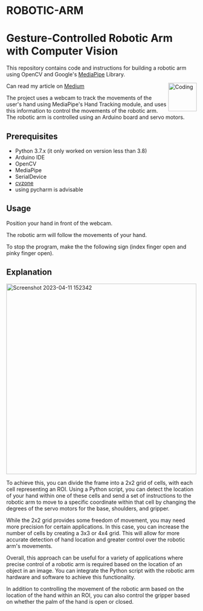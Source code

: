 # ROBOTIC-ARM
# Gesture-Controlled Robotic Arm with Computer Vision
This repository contains code and instructions for building a robotic arm using OpenCV and Google's [MediaPipe](https://github.com/google/mediapipe) Library.

Can read my article on [Medium](https://medium.com/@aa7865/gesture-controlled-robotic-arm-with-computer-vision-feb63d13056c)
<img align="right" alt="Coding" width="75"
src="https://user-images.githubusercontent.com/92617405/235196114-f17498e9-5ee0-4e18-82fe-abd120029762.gif">


The project uses a webcam to track the movements of the user's hand using MediaPipe's Hand Tracking module, and uses this information to control the movements of the robotic arm. The robotic arm is controlled using an Arduino board and servo motors.

## Prerequisites
* Python 3.7.x (it only worked on version less than 3.8)
* Arduino IDE
* OpenCV
* MediaPipe
* SerialDevice
* [cvzone](https://github.com/cvzone/cvzone)
* using pycharm is advisable

## Usage
Position your hand in front of the webcam.

The robotic arm will follow the movements of your hand.

To stop the program, make the the following sign (index finger open and pinky finger open).

## Explanation

<img width="503" alt="Screenshot 2023-04-11 152342" src="https://user-images.githubusercontent.com/92617405/231125223-7d162a43-233b-424c-8401-e9e70664cf9d.png">

To achieve this, you can divide the frame into a 2x2 grid of cells, with each cell representing an ROI. Using a Python script, you can detect the location of your hand within one of these cells and send a set of instructions to the robotic arm to move to a specific coordinate within that cell by changing the degrees of the servo motors for the base, shoulders, and gripper.

While the 2x2 grid provides some freedom of movement, you may need more precision for certain applications. In this case, you can increase the number of cells by creating a 3x3 or 4x4 grid. This will allow for more accurate detection of hand location and greater control over the robotic arm's movements.

Overall, this approach can be useful for a variety of applications where precise control of a robotic arm is required based on the location of an object in an image. You can integrate the Python script with the robotic arm hardware and software to achieve this functionality.

In addition to controlling the movement of the robotic arm based on the location of the hand within an ROI, you can also control the gripper based on whether the palm of the hand is open or closed.



